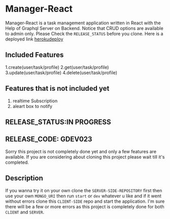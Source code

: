# Manager-React
  Manager-React is a task management application written in React with the Help of Graphql Server on Backend. Notice that CRUD options are available to admin only. Please Check the `RELEASE_STATUS` before you clone. Here is a deployed link [herokudeploy](https://todogql-react.now.sh)


## Included Features
 1.create(user/task/profile)
 2.get(user/task/profile)
 3.update(user/task/profile)
 4.delete(user/task/profile)


## Features that is not included yet
 1. realtime Subscription 
 2. aleart box to notify


## RELEASE_STATUS:IN PROGRESS
## RELEASE_CODE: GDEV023
 Sorry this project is not completely done yet and only a few features are available. If you are considering about cloning this project please wait till it's completed.

## Description
 If you wanna try it on your own clone the `SERVER-SIDE-REPOSITORY` first then use your own `MONGO_URI` then run `start` or `dev` whatever u like and if it went without errors clone this `CLIENT-SIDE` repo and start the application. I'm sure there will be a few or more errors as this project is completely done for both `CLIENT` and `SERVER`.
    

